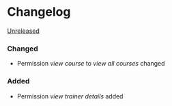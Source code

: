 # Changelog

[Unreleased]
### Changed
- Permission *view course* to *view all courses* changed

### Added
- Permission *view trainer details* added

[Unreleased]: https://github.com/prevplan/ausbilder.org/compare/v0.1...master